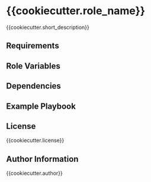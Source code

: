 {{cookiecutter.role_name}}
=========

{{cookiecutter.short_description}}

Requirements
------------


Role Variables
--------------


Dependencies
------------


Example Playbook
----------------


License
-------

{{cookiecutter.license}}

Author Information
------------------

{{cookiecutter.author}}
